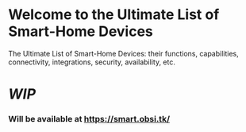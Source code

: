 # Welcome to the Ultimate List of Smart-Home Devices
The Ultimate List of Smart-Home Devices: their functions, capabilities, connectivity, integrations, security, availability, etc. 

# _WIP_

### Will be available at https://smart.obsi.tk/

<!--
use https://idratherbewriting.com/documentation-theme-jekyll/mydoc_tables.html ?
-->
